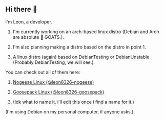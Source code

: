 ## Hi there 👋
I'm Leon, a developer.

1. I'm currently working on an arch-based linux distro (Debian and Arch are absolute 🐐 GOATS.).

2. I'm also planning making a distro based on the distro in point 1.

3. A linux distro (again) based on DebianTesting or DebianUnstable (Probably DebianTesting, we will see.).

You can check out all of them here:

1. [Nogeese Linux (@leon8326-nogeese)](https://github.com/leon8326-nogeese/)

2. [Goosepack Linux (@leon8326-goosepack)](https://github.com/leon8326-goosepack/)

3. (Idk what to name it, i'll edit this once i find a name for it.)

(I'm using Debian on my personal computer, if anyone asks.)
